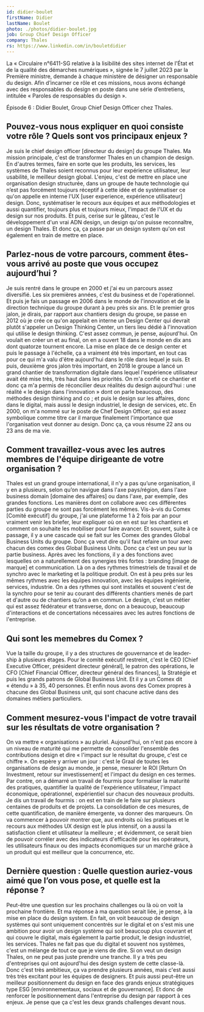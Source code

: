 ```yaml
---
id: didier-boulet
firstName: Didier
lastName: Boulet
photo: ./photos/didier-boulet.jpg
job: Group Chief Design Officer
company: Thales
rs: https://www.linkedin.com/in/bouletdidier
---
```


<p class="fr-text--lead">La «&nbsp;Circulaire n°6411-SG relative à la lisibilité des sites internet de l'État et de la qualité des démarches numériques&nbsp;», signée le 7 juillet 2023 par la Première ministre, demande à chaque ministère de désigner un responsable du design. Afin d’incarner ce rôle et ces missions, nous avons échangé avec des responsables du design en poste dans une série d’entretiens, intitulée «&nbsp;Paroles de responsables du design&nbsp;».</p><p class="fr-text--lead">Épisode 6&nbsp;: Didier Boulet, <span lang="en">Group Chief Design Officer</span> chez Thales.</p>


<h2 class="fr-h6">Pouvez-vous nous expliquer en quoi consiste votre rôle&nbsp;? Quels sont vos principaux enjeux&nbsp;?</h2>

Je suis le <span lang="en">chief design officer</span> [directeur du design] du groupe Thales. Ma mission principale, c'est de transformer Thales en un champion de design. En d'autres termes, faire en sorte que les produits, les services, les systèmes de Thales soient reconnus pour leur expérience utilisateur, leur usabilité, le meilleur design global. L'enjeu, c'est de mettre en place une organisation design structurée, dans un groupe de haute technologie qui n’est pas forcément toujours réceptif à cette idée et de systématiser ce qu'on appelle en interne l'UX [<span lang="en">user experience</span>, expérience utilisateur] design. Donc, systématiser le recours aux équipes et aux méthodologies et aussi quantifier, toujours plus et toujours mieux, l'impact de l'UX et du design sur nos produits. Et puis, cerise sur le gâteau, c'est le développement d'un vrai ADN design, un design qu'on puisse reconnaître, un design Thales. Et donc ça, ça passe par un <span lang="en">design system</span> qu'on est également en train de mettre en place.


<h2 class="fr-h6">Parlez-nous de votre parcours, comment êtes-vous arrivé au poste que vous occupez aujourd’hui&nbsp;?</h2>

Je suis rentré dans le groupe en 2000 et j'ai eu un parcours assez diversifié. Les six premières années, c'est du business et de l'opérationnel. Et puis je fais un passage en 2006 dans le monde de l'innovation et de la direction technique du groupe durant à peu près six ans. Et le premier gros jalon, je dirais, par rapport aux chantiers design du groupe, se passe en 2012 où je crée ce qu'on appelait en interne un <span lang="en">Design Center</span> qui devrait plutôt s'appeler un <span lang="en">Design Thinking Center</span>, un tiers lieu dédié à l'innovation qui utilise le <span lang="en">design thinking</span>. C'est assez commun, je pense, aujourd'hui. On voulait en créer un et au final, on en a ouvert 18 dans le monde en dix ans dont quatorze tournent encore. La mise en place de ce <span lang="en">design center</span> et puis le passage à l'échelle, ça a vraiment été très important, en tout cas pour ce qui m'a valu d'être aujourd'hui dans le rôle dans lequel je suis. Et puis, deuxième gros jalon très important, en 2018 le groupe a lancé un grand chantier de transformation digitale dans lequel l'expérience utilisateur avait été mise très, très haut dans les priorités. On m'a confié ce chantier et donc ça m'a permis de réconcilier deux réalités du design aujourd'hui&nbsp;: une réalité «&nbsp;le design dans l'innovation&nbsp;» dont on parle beaucoup, des méthodes <span lang="en">design thinking and co&nbsp;</span>; et puis le design sur les affaires, donc dans le digital, mais aussi le design industriel, le design de services, etc. En 2000, on m'a nommé sur le poste de Chef <span lang="en">Design Officer</span>, qui est assez symbolique comme titre car il marque finalement l'importance que l'organisation veut donner au design. Donc ça, ça vous résume 22 ans ou 23 ans de ma vie.


<h2 class="fr-h6">Comment travaillez-vous avec les autres membres de l'équipe dirigeante de votre organisation&nbsp;?</h2>

Thales est un grand groupe international, il n'y a pas qu’une organisation, il y en a plusieurs, selon qu’on navigue dans l'axe pays/région, dans l'axe <span lang="en">business domain</span> [domaine des affaires] ou dans l'axe, par exemple, des grandes fonctions. Les manières dont on collabore avec ces différentes parties du groupe ne sont pas forcément les mêmes. Vis-à-vis du Comex [Comité exécutif] du groupe, j'ai une plateforme 1 à 2 fois par an pour vraiment venir les briefer, leur expliquer où on en est sur les chantiers et comment on souhaite les mobiliser pour faire avancer. Et souvent, suite à ce passage, il y a une cascade qui se fait sur les Comex des grandes <span lang="en">Global Business Units</span> du groupe. Donc ça veut dire qu'il faut refaire un tour avec chacun des comex des <span lang="en">Global Business Units</span>. Donc ça c'est un peu sur la partie business. Après avec les fonctions, il y a des fonctions avec lesquelles on a naturellement des synergies très fortes&nbsp;: <span lang="en">branding</span> [image de marque] et communication. Là on a des rythmes trimestriels de travail et de synchro avec le marketing et la politique produit. On est à peu près sur les mêmes rythmes avec les équipes innovation, avec les équipes ingénierie, services, industrie. On a des rythmes qui sont installés et souvent c'est de la synchro pour se tenir au courant des différents chantiers menés de part et d'autre ou de chantiers qu’on a en commun. Le design, c'est un métier qui est assez fédérateur et transverse, donc on a beaucoup, beaucoup d'interactions et de concertations nécessaires avec les autres fonctions de l'entreprise. 

<h2 class="fr-h6">Qui sont les memebres du Comex&nbsp;?</h2> 

Vue la taille du groupe, il y a des structures de gouvernance et de <span lang="en">leadership</span> à plusieurs étages. Pour le comité exécutif restreint, c'est le <span lang="en">CEO [Chief Executive Officer</span>, président directeur général], le patron des opérations, le <span lang="en">CFO [Chief Financial Officer</span>, directeur général des finances], la Stratégie et puis les grands patrons de <span lang="en">Global Business Unit</span>. Et il y a un Comex dit «&nbsp;étendu&nbsp;» à 35, 40 personnes. Et enfin nous avons des Comex propres à chacune des <span lang="en">Global Business unit</span>, qui sont chacune active dans des domaines métiers particuliers. 


<h2 class="fr-h6">Comment mesurez-vous l'impact de votre travail sur les résultats de votre organisation&nbsp;?</h2>

On va mettre «&nbsp;organisations&nbsp;» au pluriel. Aujourd'hui, on n'est pas encore à un niveau de maturité qui me permette de consolider l'ensemble des contributions design et dire «&nbsp;l'impact sur le résultat du groupe, c'est ce chiffre&nbsp;». On espère y arriver un jour :&nbsp;c'est le Graal de toutes les organisations de design au monde, je pense, mesurer le <span lang="en">ROI [Return On Investment</span>, retour sur investissement] et l'impact du design en ces termes. Par contre, on a démarré un travail de fourmis pour formaliser la maturité des pratiques, quantifier la qualité de l'expérience utilisateur, l'impact économique, opérationnel, expérientiel sur chacun des nouveaux produits. Je dis un travail de fourmis&nbsp;: on est en train de le faire sur plusieurs centaines de produits et de projets. La consolidation de ces mesures, de cette quantification, de manière émergente, va donner des marqueurs. On va commencer à pouvoir montrer que, aux endroits où les pratiques et le recours aux méthodes <span lang="en">UX design</span> est le plus intensif, on a aussi la satisfaction client et utilisateur la meilleure&nbsp;; et évidemment, ce serait bien de pouvoir corréler avec des indicateurs d'efficacité pour les opérateurs, les utilisateurs finaux ou des impacts économiques sur un marché grâce à un produit qui est meilleur que la concurrence, etc.


<h2 class="fr-h6">Dernière question&nbsp;: Quelle question auriez-vous aimé que l’on vous pose, et quelle est la réponse&nbsp;?</h2>

Peut-être une question sur les prochains challenges ou là où on voit la prochaine frontière. Et ma réponse à ma question serait liée, je pense, à la mise en place du <span lang="en">design system</span>. En fait, on voit beaucoup de design systèmes qui sont uniquement concentrés sur le digital et on s'est mis une ambition pour avoir un design système qui soit beaucoup plus couvrant et qui couvre le digital, mais également la partie produit, le design industriel, les services. Thales ne fait pas que du digital et souvent nos systèmes, c'est un mélange de tout ce que je viens de dire. Si on veut un design Thales, on ne peut pas juste prendre une tranche. Il y a très peu d'entreprises qui ont aujourd'hui des <span lang="en">design system</span> de cette classe-là. Donc c'est très ambitieux, ça va prendre plusieurs années, mais c'est aussi très très excitant pour les équipes de designers. Et puis aussi peut-être un meilleur positionnement du design en face des grands enjeux stratégiques type ESG [environnementaux, sociaux et de gouvernance]. Et donc de renforcer le positionnement dans l'entreprise du design par rapport à ces enjeux. Je pense que ça c'est les deux grands challenges devant nous.
